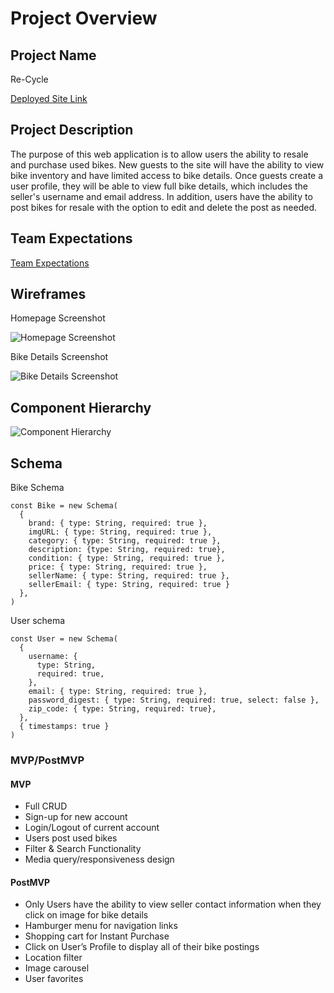 # Project Overview

## Project Name

Re-Cycle

[Deployed Site Link](https://ajec-recycle.netlify.app/)

## Project Description

The purpose of this web application is to allow users the ability to resale and purchase used bikes. New guests to the site will have the ability to view bike inventory and have limited access to bike details. Once guests create a user profile, they will be able to view full bike details, which includes the seller's username and email address. In addition, users have the ability to post bikes for resale with the option to edit and delete the post as needed.

## Team Expectations

[Team Expectations](https://docs.google.com/document/d/1CfwPFpXbkrzVORA8lZNtuHvR9Qy-HTMvPQrbXy6MLtc/edit?usp=sharing)

## Wireframes

Homepage Screenshot

![Homepage Screenshot](https://i.imgur.com/xiFbaZL.png")

Bike Details Screenshot

![Bike Details Screenshot](https://i.imgur.com/pGzjTdl.png")

## Component Hierarchy

![Component Hierarchy](https://i.imgur.com/OgRAAxW.png")

## Schema

Bike Schema

```
const Bike = new Schema(
  {
    brand: { type: String, required: true },
    imgURL: { type: String, required: true },
    category: { type: String, required: true },
    description: {type: String, required: true},
    condition: { type: String, required: true },
    price: { type: String, required: true },
    sellerName: { type: String, required: true },
    sellerEmail: { type: String, required: true }
  },
)
```

User schema

```
const User = new Schema(
  {
    username: {
      type: String,
      required: true,
    },
    email: { type: String, required: true },
    password_digest: { type: String, required: true, select: false },
    zip_code: { type: String, required: true},
  },
  { timestamps: true }
)
```

### MVP/PostMVP

#### MVP 
- Full CRUD
- Sign-up for new account
- Login/Logout of current account
- Users post used bikes
- Filter & Search Functionality
- Media query/responsiveness design


#### PostMVP
- Only Users have the ability to view seller contact information when they click on image for bike details
- Hamburger menu for navigation links
- Shopping cart for Instant Purchase
- Click on User’s Profile to display all of their bike postings
- Location filter
- Image carousel
- User favorites